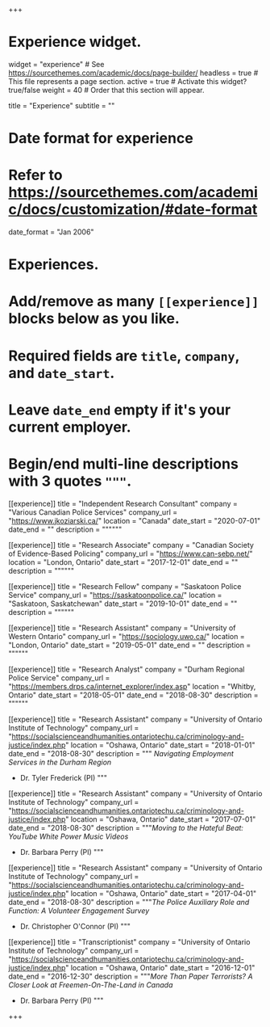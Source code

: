 +++
# Experience widget.
widget = "experience"  # See https://sourcethemes.com/academic/docs/page-builder/
headless = true  # This file represents a page section.
active = true  # Activate this widget? true/false
weight = 40  # Order that this section will appear.

title = "Experience"
subtitle = ""

# Date format for experience
#   Refer to https://sourcethemes.com/academic/docs/customization/#date-format
date_format = "Jan 2006"

# Experiences.
#   Add/remove as many `[[experience]]` blocks below as you like.
#   Required fields are `title`, `company`, and `date_start`.
#   Leave `date_end` empty if it's your current employer.
#   Begin/end multi-line descriptions with 3 quotes `"""`.
 [[experience]]
  title = "Independent Research Consultant"
  company = "Various Canadian Police Services"
  company_url = "https://www.jkoziarski.ca/"
  location = "Canada"
  date_start = "2020-07-01"
  date_end = ""
  description = """"""

[[experience]]
  title = "Research Associate"
  company = "Canadian Society of Evidence-Based Policing"
  company_url = "https://www.can-sebp.net/"
  location = "London, Ontario"
  date_start = "2017-12-01"
  date_end = ""
  description = """"""
  
[[experience]]
  title = "Research Fellow"
  company = "Saskatoon Police Service"
  company_url = "https://saskatoonpolice.ca/"
  location = "Saskatoon, Saskatchewan"
  date_start = "2019-10-01"
  date_end = ""
  description = """"""
  
[[experience]]
  title = "Research Assistant"
  company = "University of Western Ontario"
  company_url = "https://sociology.uwo.ca/"
  location = "London, Ontario"
  date_start = "2019-05-01"
  date_end = ""
  description = """"""
  
 [[experience]]
  title = "Research Analyst"
  company = "Durham Regional Police Service"
  company_url = "https://members.drps.ca/internet_explorer/index.asp"
  location = "Whitby, Ontario"
  date_start = "2018-05-01"
  date_end = "2018-08-30"
  description = """"""
  
[[experience]]
  title = "Research Assistant"
  company = "University of Ontario Institute of Technology"
  company_url = "https://socialscienceandhumanities.ontariotechu.ca/criminology-and-justice/index.php"
  location = "Oshawa, Ontario"
  date_start = "2018-01-01"
  date_end = "2018-08-30"
  description = """ *Navigating Employment Services in the Durham Region* 
  * Dr. Tyler Frederick (PI)
  """
  
[[experience]]
  title = "Research Assistant"
  company = "University of Ontario Institute of Technology"
  company_url = "https://socialscienceandhumanities.ontariotechu.ca/criminology-and-justice/index.php"
  location = "Oshawa, Ontario"
  date_start = "2017-07-01"
  date_end = "2018-08-30"
  description = """*Moving to the Hateful Beat: YouTube White Power Music Videos* 
  * Dr. Barbara Perry (PI)
  """
  
[[experience]]
  title = "Research Assistant"
  company = "University of Ontario Institute of Technology"
  company_url = "https://socialscienceandhumanities.ontariotechu.ca/criminology-and-justice/index.php"
  location = "Oshawa, Ontario"
  date_start = "2017-04-01"
  date_end = "2018-08-30"
  description = """*The Police Auxiliary Role and Function: A Volunteer Engagement Survey* 
  * Dr. Christopher O'Connor (PI)
  """
  
[[experience]]
  title = "Transcriptionist"
  company = "University of Ontario Institute of Technology"
  company_url = "https://socialscienceandhumanities.ontariotechu.ca/criminology-and-justice/index.php"
  location = "Oshawa, Ontario"
  date_start = "2016-12-01"
  date_end = "2016-12-30"
  description = """*More Than Paper Terrorists? A Closer Look at Freemen-On-The-Land in Canada* 
  * Dr. Barbara Perry (PI)
  """

+++
